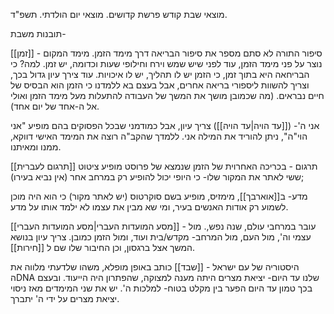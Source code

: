 
מוצאי שבת קודש פרשת קדושים. מוצאי יום הולדתי. תשפ"ד.

תובנות משבת-

 [[זמן]] - סיפור התורה לא סתם מספר את סיפור הבריאה דרך מימד הזמן. מימד המקום נוצר על פני מימד הזמן, עוד לפני שיש שמש וירח וחילופי שעות וכדומה, יש זמן. למה? כי הבריחאה היא בתוך זמן, כי הזמן יש לו תהליך, יש לו איכויות. עוד צירך עיון גדול בכך, וצריך להשוות ליספורי בריאה אחרים, אבל בעצם בא ללמדנו כי הזמן הוא הבסיס של חיים נבראים. (מה שכמובן מושך את המשך של העבודה להתעלות מעל מימד הזמן ואולי אל ה-אחד של יום אחד).

אני ה'- ([[עד הויה|עד הויה]])   צריך עיון, אבל כמודמני שבכל הפסוקים בהם מופיע "אני הוי"ה", ניתן להוריד את המילה אני. ללמדך שהקב"ה רוצה את המימד האישי דווקא, ממנו ומאיתנו.

[[תרגום לעברית]] תרגום - בכריכה האחרוית של הזמן שנמצא של פרוסט מופיע ציטוט ששי לאתר את המקור שלו- כי היופי יכול להופיע רק במרחב אחר (אין נביא בעירו);

מדע- ב[[אוארבך]], מימזיס, מופיע בשם סוקרטוס (יש לאתר מקור) כי הוא היה מוכן לשמוע רק אודות האנשים בעיר, ומי שא מבין את עצמו לא ילמד אותו על מדע.

[[מסע המועדות העברי|מסע המועדות העברי]] - עובר במרחבי עולם, שנה נפש,. מול עצמי וה', מול העם, מול המרחב- מקדש/בית ועוד, ומול הזמן כמובן.
צריך עיון בנושא המשך אצל ברגסון, וכן החיבור שלו שם ל [[חירות]].

היסטוריה של עם ישראל - [[שבד]] כותב באופן מופלא, משהו שלדעתי מלווה את הDNA שלנו עד היום- יציאת מצרים היתה מענה למצוקה, שהפתרון היה הייעוד. ובעצם בכך טמון עד היום הפער בין מקלט בטוח- למלכות ה'. יש את שני המימדים מאז ניסוי יציאת מצרים על ידי ה' יתברך.

